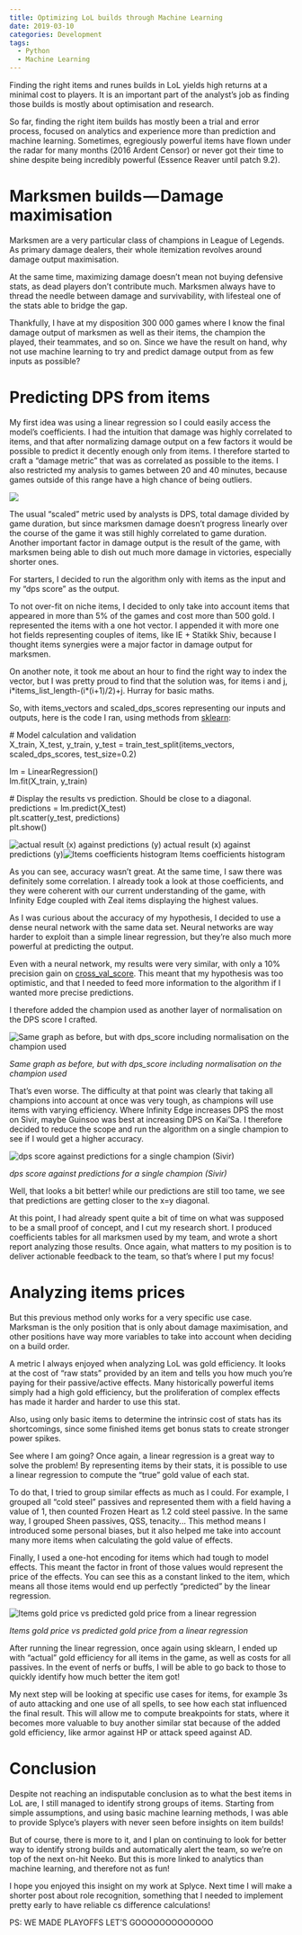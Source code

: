 ```yaml
---
title: Optimizing LoL builds through Machine Learning
date: 2019-03-10
categories: Development
tags:
  - Python
  - Machine Learning
---
```


Finding the right items and runes builds in LoL yields high returns at a minimal cost to players. It is an important part of the analyst’s job as finding those builds is mostly about optimisation and research.

So far, finding the right item builds has mostly been a trial and error process, focused on analytics and experience more than prediction and machine learning. Sometimes, egregiously powerful items have flown under the radar for many months (2016 Ardent Censor) or never got their time to shine despite being incredibly powerful  (Essence Reaver until patch 9.2).

# Marksmen builds — Damage maximisation

Marksmen are a very particular class of champions in League of Legends. As primary damage dealers, their whole itemization revolves around damage output maximisation.

At the same time, maximizing damage doesn’t mean not buying defensive stats, as dead players don’t contribute much. Marksmen always have to thread the needle between damage and survivability, with lifesteal one of the stats able to bridge the gap.

Thankfully, I have at my disposition 300 000 games where I know the final damage output of marksmen as well as their items, the champion the played, their teammates, and so on. Since we have the result on hand, why not use machine learning to try and predict damage output from as few inputs as possible?

# Predicting DPS from items

My first idea was using a linear regression so I could easily access the model’s coefficients. I had the intuition that damage was highly correlated to items, and that after normalizing damage output on a few factors it would be possible to predict it decently enough only from items. I therefore started to craft a “damage metric” that was as correlated as possible to the items. I also restricted my analysis to games between 20 and 40 minutes, because games outside of this range have a high chance of being outliers.

![](img/jekyll/1__jKjA6oOpNulbLK96wpCiRQ.png)

The usual “scaled” metric used by analysts is DPS, total damage divided by game duration, but since marksmen damage doesn’t progress linearly over the course of the game it was still highly correlated to game duration. Another important factor in damage output is the result of the game, with marksmen being able to dish out much more damage in victories, especially shorter ones.

For starters, I decided to run the algorithm only with items as the input and my “dps score” as the output.

To not over-fit on niche items, I decided to only take into account items that appeared in more than 5% of the games and cost more than 500 gold. I represented the items with a one hot vector. I appended it with more one hot fields representing couples of items, like IE + Statikk Shiv, because I thought items synergies were a major factor in damage output for marksmen.

On another note, it took me about an hour to find the right way to index the vector, but I was pretty proud to find that the solution was, for items i and j, i\*items\_list\_length-(i\*(i+1)/2)+j. Hurray for basic maths.

So, with items\_vectors and scaled\_dps\_scores representing our inputs and outputs, here is the code I ran, using methods from [sklearn](https://scikit-learn.org/):

\# Model calculation and validation  
X\_train, X\_test, y\_train, y\_test = train\_test\_split(items\_vectors, scaled\_dps\_scores, test\_size=0.2)

lm = LinearRegression()  
lm.fit(X\_train, y\_train)  
  
\# Display the results vs prediction. Should be close to a diagonal.  
predictions = lm.predict(X\_test)  
plt.scatter(y\_test, predictions)  
plt.show()

![actual result (x) against predictions (y)](img/jekyll/1__s__quYUi__CZitsXJZ4TrXGQ.png)
actual result (x) against predictions (y)![Items coefficients histogram](img/jekyll/1__BfMivyhEyAY__Em____armwJw.png)
Items coefficients histogram

As you can see, accuracy wasn’t great. At the same time, I saw there was definitely some correlation. I already took a look at those coefficients, and they were coherent with our current understanding of the game, with Infinity Edge coupled with Zeal items displaying the highest values.

As I was curious about the accuracy of my hypothesis, I decided to use a dense neural network with the same data set. Neural networks are way harder to exploit than a simple linear regression, but they’re also much more powerful at predicting the output.

Even with a neural network, my results were very similar, with only a 10% precision gain on [cross\_val\_score](https://scikit-learn.org/stable/modules/generated/sklearn.model_selection.cross_val_score.html). This meant that my hypothesis was too optimistic, and that I needed to feed more information to the algorithm if I wanted more precise predictions.

I therefore added the champion used as another layer of normalisation on the DPS score I crafted.

![Same graph as before, but with dps\_score including normalisation on the champion used](img/jekyll/1__YiMKy5zmDs5thiM__zIg__Yg.png)

*Same graph as before, but with dps\_score including normalisation on the champion used*

That’s even worse. The difficulty at that point was clearly that taking all champions into account at once was very tough, as champions will use items with varying efficiency. Where Infinity Edge increases DPS the most on Sivir, maybe Guinsoo was best at increasing DPS on Kai’Sa. I therefore decided to reduce the scope and run the algorithm on a single champion to see if I would get a higher accuracy.

![dps score against predictions for a single champion (Sivir)](img/jekyll/1__q__A3vXP1KbA9foUOicVtRA.png)

*dps score against predictions for a single champion (Sivir)*

Well, that looks a bit better! while our predictions are still too tame, we see that predictions are getting closer to the x=y diagonal.

At this point, I had already spent quite a bit of time on what was supposed to be a small proof of concept, and I cut my research short. I produced coefficients tables for all marksmen used by my team, and wrote a short report analyzing those results. Once again, what matters to my position is to deliver actionable feedback to the team, so that’s where I put my focus!

# Analyzing items prices

But this previous method only works for a very specific use case. Marksman is the only position that is only about damage maximisation, and other positions have way more variables to take into account when deciding on a build order.

A metric I always enjoyed when analyzing LoL was gold efficiency. It looks at the cost of “raw stats” provided by an item and tells you how much you’re paying for their passive/active effects. Many historically powerful items simply had a high gold efficiency, but the proliferation of complex effects has made it harder and harder to use this stat.

Also, using only basic items to determine the intrinsic cost of stats has its shortcomings, since some finished items get bonus stats to create stronger power spikes.

See where I am going? Once again, a linear regression is a great way to solve the problem! By representing items by their stats, it is possible to use a linear regression to compute the “true” gold value of each stat.

To do that, I tried to group similar effects as much as I could. For example, I grouped all “cold steel” passives and represented them with a field having a value of 1, then counted Frozen Heart as 1.2 cold steel passive. In the same way, I grouped Sheen passives, QSS, tenacity... This method means I introduced some personal biases, but it also helped me take into account many more items when calculating the gold value of effects.

Finally, I used a one-hot encoding for items which had tough to model effects. This meant the factor in front of those values would represent the price of the effects. You can see this as a constant linked to the item, which means all those items would end up perfectly “predicted” by the linear regression.

![Items gold price vs predicted gold price from a linear regression](img/jekyll/1__PX14VRdwRcmVt1pIzOHB9w.png)

*Items gold price vs predicted gold price from a linear regression*

After running the linear regression, once again using sklearn, I ended up with “actual” gold efficiency for all items in the game, as well as costs for all passives. In the event of nerfs or buffs, I will be able to go back to those to quickly identify how much better the item got!

My next step will be looking at specific use cases for items, for example 3s of auto attacking and one use of all spells, to see how each stat influenced the final result. This will allow me to compute breakpoints for stats, where it becomes more valuable to buy another similar stat because of the added gold efficiency, like armor against HP or attack speed against AD.

# Conclusion

Despite not reaching an indisputable conclusion as to what the best items in LoL are, I still managed to identify strong groups of items. Starting from simple assumptions, and using basic machine learning methods, I was able to provide Splyce’s players with never seen before insights on item builds!

But of course, there is more to it, and I plan on continuing to look for better way to identify strong builds and automatically alert the team, so we’re on top of the next on-hit Neeko. But this is more linked to analytics than machine learning, and therefore not as fun!

I hope you enjoyed this insight on my work at Splyce. Next time I will make a shorter post about role recognition, something that I needed to implement pretty early to have reliable cs difference calculations!

PS: WE MADE PLAYOFFS LET’S GOOOOOOOOOOOOO
